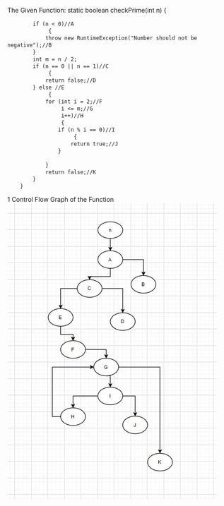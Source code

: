 The Given Function:
 static boolean checkPrime(int n) {

            if (n < 0)//A
                 {
                throw new RuntimeException("Number should not be negative");//B
            }
            int m = n / 2;
            if (n == 0 || n == 1)//C
                 {
                return false;//D
            } else //E
                 {
                for (int i = 2;//F
                     i <= m;//G
                     i++)//H
                     {
                    if (n % i == 0)//I
                         {
                        return true;//J
                    }

                }
                return false;//K
            }
        }
1 Control Flow Graph of the Function 
![](Images/Control%20Flow%20Graph.JPG)

